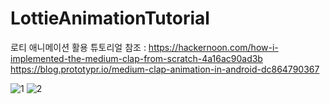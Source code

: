 # LottieAnimationTutorial

로티 애니메이션 활용 튜토리얼
참조 : https://hackernoon.com/how-i-implemented-the-medium-clap-from-scratch-4a16ac90ad3b
https://blog.prototypr.io/medium-clap-animation-in-android-dc864790367

![1](https://user-images.githubusercontent.com/29560815/72950363-81e44700-3dce-11ea-8f9b-29bf0184e209.jpeg) ![2](https://user-images.githubusercontent.com/29560815/72950379-8c064580-3dce-11ea-8be3-fdd380fe5001.jpeg)
